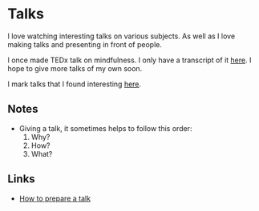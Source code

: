 # Talks
I love watching interesting talks on various subjects. As well as I love making talks and presenting in front of people.

I once made TEDx talk on mindfulness. I only have a transcript of it [here](http://telegra.ph/TED-Talk---Mindfulness-March-2016-03-28). I hope to give more talks of my own soon.

I mark talks that I found interesting [here](https://github.com/learn-anything/talks#readme).

## Notes
- Giving a talk, it sometimes helps to follow this order:
	1. Why?
	2. How?
	3. What?

## Links
- [How to prepare a talk](https://www.deconstructconf.com/blog/how-to-prepare-a-talk)